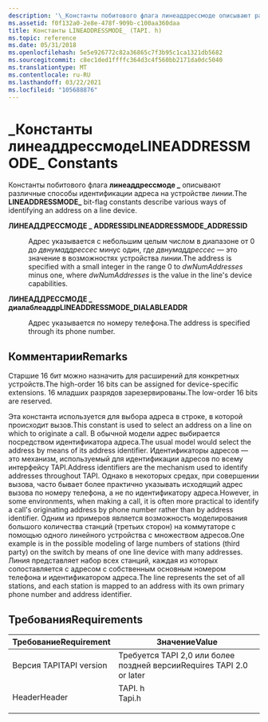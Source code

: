 ```yaml
---
description: '\_Константы побитового флага линеаддрессмоде описывают различные способы идентификации адреса на устройстве линии.'
ms.assetid: f0f132a0-2e8e-478f-909b-c100aa360daa
title: Константы LINEADDRESSMODE_ (TAPI. h)
ms.topic: reference
ms.date: 05/31/2018
ms.openlocfilehash: 5e5e926772c82a36865c7f3b95c1ca1321db5682
ms.sourcegitcommit: c8ec1ded1ffffc364d3c4f560bb2171da0dc5040
ms.translationtype: MT
ms.contentlocale: ru-RU
ms.lasthandoff: 03/22/2021
ms.locfileid: "105688876"
---
```

# <a name="lineaddressmode_-constants"></a><span data-ttu-id="85a36-103">\_Константы линеаддрессмоде</span><span class="sxs-lookup"><span data-stu-id="85a36-103">LINEADDRESSMODE\_ Constants</span></span>

<span data-ttu-id="85a36-104">Константы побитового флага **линеаддрессмоде \_** описывают различные способы идентификации адреса на устройстве линии.</span><span class="sxs-lookup"><span data-stu-id="85a36-104">The **LINEADDRESSMODE\_** bit-flag constants describe various ways of identifying an address on a line device.</span></span>

<dl> <dt>

<span data-ttu-id="85a36-105"><span id="LINEADDRESSMODE_ADDRESSID"></span><span id="lineaddressmode_addressid"></span>**ЛИНЕАДДРЕССМОДЕ \_ ADDRESSID**</span><span class="sxs-lookup"><span data-stu-id="85a36-105"><span id="LINEADDRESSMODE_ADDRESSID"></span><span id="lineaddressmode_addressid"></span>**LINEADDRESSMODE\_ADDRESSID**</span></span>
</dt> <dd> <dl> <dt>



<span data-ttu-id="85a36-106">Адрес указывается с небольшим целым числом в диапазоне от 0 до *двнумаддрессес* минус один, где *двнумаддрессес* — это значение в возможностях устройства линии.</span><span class="sxs-lookup"><span data-stu-id="85a36-106">The address is specified with a small integer in the range 0 to *dwNumAddresses* minus one, where *dwNumAddresses* is the value in the line's device capabilities.</span></span>


</dt> </dl> </dd> <dt>

<span data-ttu-id="85a36-107"><span id="LINEADDRESSMODE_DIALABLEADDR"></span><span id="lineaddressmode_dialableaddr"></span>**ЛИНЕАДДРЕССМОДЕ \_ диалаблеаддр**</span><span class="sxs-lookup"><span data-stu-id="85a36-107"><span id="LINEADDRESSMODE_DIALABLEADDR"></span><span id="lineaddressmode_dialableaddr"></span>**LINEADDRESSMODE\_DIALABLEADDR**</span></span>
</dt> <dd> <dl> <dt>



<span data-ttu-id="85a36-108">Адрес указывается по номеру телефона.</span><span class="sxs-lookup"><span data-stu-id="85a36-108">The address is specified through its phone number.</span></span>


</dt> </dl> </dd> </dl>

## <a name="remarks"></a><span data-ttu-id="85a36-109">Комментарии</span><span class="sxs-lookup"><span data-stu-id="85a36-109">Remarks</span></span>

<span data-ttu-id="85a36-110">Старшие 16 бит можно назначить для расширений для конкретных устройств.</span><span class="sxs-lookup"><span data-stu-id="85a36-110">The high-order 16 bits can be assigned for device-specific extensions.</span></span> <span data-ttu-id="85a36-111">16 младших разрядов зарезервированы.</span><span class="sxs-lookup"><span data-stu-id="85a36-111">The low-order 16 bits are reserved.</span></span>

<span data-ttu-id="85a36-112">Эта константа используется для выбора адреса в строке, в которой происходит вызов.</span><span class="sxs-lookup"><span data-stu-id="85a36-112">This constant is used to select an address on a line on which to originate a call.</span></span> <span data-ttu-id="85a36-113">В обычной модели адрес выбирается посредством идентификатора адреса.</span><span class="sxs-lookup"><span data-stu-id="85a36-113">The usual model would select the address by means of its address identifier.</span></span> <span data-ttu-id="85a36-114">Идентификаторы адресов — это механизм, используемый для идентификации адресов по всему интерфейсу TAPI.</span><span class="sxs-lookup"><span data-stu-id="85a36-114">Address identifiers are the mechanism used to identify addresses throughout TAPI.</span></span> <span data-ttu-id="85a36-115">Однако в некоторых средах, при совершении вызова, часто бывает более практично указывать исходящий адрес вызова по номеру телефона, а не по идентификатору адреса.</span><span class="sxs-lookup"><span data-stu-id="85a36-115">However, in some environments, when making a call, it is often more practical to identify a call's originating address by phone number rather than by address identifier.</span></span> <span data-ttu-id="85a36-116">Одним из примеров является возможность моделирования большого количества станций (третьих сторон) на коммутаторе с помощью одного линейного устройства с множеством адресов.</span><span class="sxs-lookup"><span data-stu-id="85a36-116">One example is in the possible modeling of large numbers of stations (third party) on the switch by means of one line device with many addresses.</span></span> <span data-ttu-id="85a36-117">Линия представляет набор всех станций, каждая из которых сопоставляется с адресом с собственным основным номером телефона и идентификатором адреса.</span><span class="sxs-lookup"><span data-stu-id="85a36-117">The line represents the set of all stations, and each station is mapped to an address with its own primary phone number and address identifier.</span></span>

## <a name="requirements"></a><span data-ttu-id="85a36-118">Требования</span><span class="sxs-lookup"><span data-stu-id="85a36-118">Requirements</span></span>



| <span data-ttu-id="85a36-119">Требование</span><span class="sxs-lookup"><span data-stu-id="85a36-119">Requirement</span></span> | <span data-ttu-id="85a36-120">Значение</span><span class="sxs-lookup"><span data-stu-id="85a36-120">Value</span></span> |
|-------------------------|-----------------------------------------------------------------------------------|
| <span data-ttu-id="85a36-121">Версия TAPI</span><span class="sxs-lookup"><span data-stu-id="85a36-121">TAPI version</span></span><br/> | <span data-ttu-id="85a36-122">Требуется TAPI 2,0 или более поздней версии</span><span class="sxs-lookup"><span data-stu-id="85a36-122">Requires TAPI 2.0 or later</span></span><br/>                                             |
| <span data-ttu-id="85a36-123">Header</span><span class="sxs-lookup"><span data-stu-id="85a36-123">Header</span></span><br/>       | <dl> <span data-ttu-id="85a36-124"><dt>TAPI. h</dt></span><span class="sxs-lookup"><span data-stu-id="85a36-124"><dt>Tapi.h</dt></span></span> </dl> |



 

 





